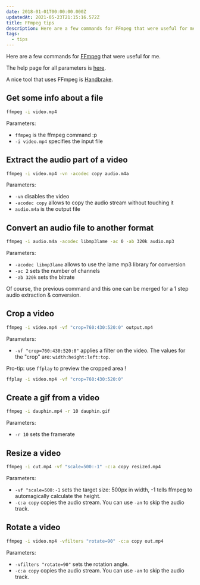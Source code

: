 ```yaml
---
date: 2018-01-01T00:00:00.000Z
updatedAt: 2021-05-23T21:15:16.572Z
title: FFmpeg tips
description: Here are a few commands for FFmpeg that were useful for me.
tags:
  - tips
---
```


Here are a few commands for [FFmpeg](https://ffmpeg.org/) that were useful for me.

The help page for all parameters is [here](https://ffmpeg.org/ffmpeg.html).

A nice tool that uses FFmpeg is [Handbrake](https://handbrake.fr/).

## Get some info about a file

```bash
ffmpeg -i video.mp4
```

Parameters:

- `ffmpeg` is the ffmpeg command :p
- `-i video.mp4` specifies the input file

## Extract the audio part of a video

```bash
ffmpeg -i video.mp4 -vn -acodec copy audio.m4a
```

Parameters:

- `-vn` disables the video
- `-acodec copy` allows to copy the audio stream without touching it
- `audio.m4a` is the output file

## Convert an audio file to another format

```bash
ffmpeg -i audio.m4a -acodec libmp3lame -ac 0 -ab 320k audio.mp3
```

Parameters:

- `-acodec libmp3lame` allows to use the lame mp3 library for conversion
- `-ac 2` sets the number of channels
- `-ab 320k` sets the bitrate

Of course, the previous command and this one can be merged for a 1 step audio extraction & conversion.

## Crop a video

```bash
ffmpeg -i video.mp4 -vf "crop=760:430:520:0" output.mp4
```

Parameters:

- `-vf "crop=760:430:520:0"` applies a filter on the video. The values for the "crop" are: `width:height:left:top`.

Pro-tip: use `ffplay` to preview the cropped area !

```bash
ffplay -i video.mp4 -vf "crop=760:430:520:0"
```

## Create a gif from a video

```bash
ffmpeg -i dauphin.mp4 -r 10 dauphin.gif
```

Parameters:

- `-r 10` sets the framerate

## Resize a video

```bash
ffmpeg -i cut.mp4 -vf "scale=500:-1" -c:a copy resized.mp4
```

Parameters:

- `-vf "scale=500:-1` sets the target size: 500px in width, -1 tells ffmpeg to automagically calculate the height.
- `-c:a copy` copies the audio stream. You can use `-an` to skip the audio track.

## Rotate a video

```bash
ffmpeg -i video.mp4 -vfilters "rotate=90" -c:a copy out.mp4
```

Parameters:

- `-vfilters "rotate=90"` sets the rotation angle.
- `-c:a copy` copies the audio stream. You can use `-an` to skip the audio track.
